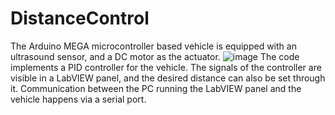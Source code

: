 # DistanceControl
The Arduino MEGA microcontroller based vehicle is equipped with an ultrasound sensor, and a DC motor as the actuator.
![image](https://user-images.githubusercontent.com/94720137/176636158-a4766a31-424d-41b8-ae15-974d1bf2f669.png)
The code implements a PID controller for the vehicle. The signals of the controller are visible in a LabVIEW panel, and the desired distance can also be set through it. Communication between the PC running the LabVIEW panel and the vehicle happens via a serial port.
